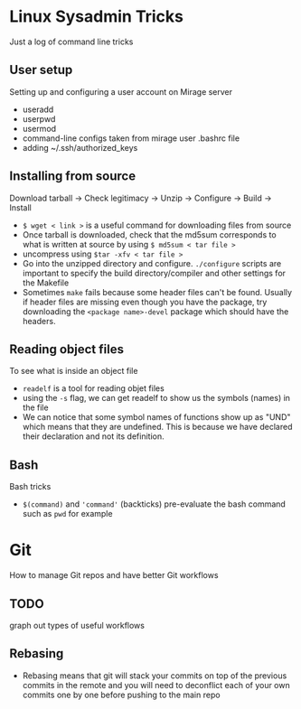 # Linux Sysadmin Tricks
Just a log of command line tricks

## User setup
Setting up and configuring a user account on Mirage server
- useradd
- userpwd
- usermod
- command-line configs taken from mirage user .bashrc file
- adding ~/.ssh/authorized_keys

## Installing from source
Download tarball -> Check legitimacy -> Unzip -> Configure -> Build -> Install
- `$ wget < link >` is a useful command for downloading files from source
- Once tarball is downloaded, check that the md5sum corresponds to what is written at source by using `$ md5sum < tar file >`
- uncompress using `$tar -xfv < tar file >`
- Go into the unzipped directory and configure. `./configure` scripts are important to specify the build directory/compiler and other settings for the Makefile
 - Sometimes `make` fails because some header files can't be found. Usually if header files are missing even though you have the package, try downloading the `<package name>-devel` package which should have the headers.

## Reading object files
To see what is inside an object file
- `readelf` is a tool for reading objet files
- using the `-s` flag, we can get readelf to show us the symbols (names) in the file
- We can notice that some symbol names of functions show up as "UND" which means that they are undefined. This is because we have declared their declaration and not its definition.

## Bash
Bash tricks
- `$(command)` and `'command'` (backticks) pre-evaluate the bash command such as `pwd` for example

# Git
How to manage Git repos and have better Git workflows

## **TODO**
graph out types of useful workflows

## Rebasing
- Rebasing means that git will stack your commits on top of the previous commits in the remote and you will need to deconflict each of your own commits one by one before pushing to the main repo

